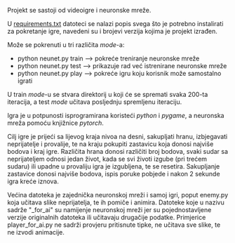Projekt se sastoji od videoigre i neuronske mreže.

U [requirements.txt](https://github.com/l0renaa/neunet_game/blob/master/requirements.txt) datoteci se nalazi popis svega što je potrebno instalirati za pokretanje igre, navedeni su i brojevi verzija kojima je projekt izrađen.

Može se pokrenuti u tri različita *mode*-a:
  - python neunet.py train --> pokreće treniranje neuronske mreže
  - python neunet.py test --> prikazuje rad već istrenirane neuronske mreže
  - python neunet.py play --> pokreće igru koju korisnik može samostalno igrati
  
U train *mode*-u se stvara direktorij u koji će se spremati svaka 200-ta iteracija, a test *mode* učitava posljednju spremljenu iteraciju.

Igra je u potpunosti isprogramirana koristeći *python* i *pygame*, a neuronska mreža pomoću knjižnice *pytorch*.

Cilj igre je prijeći sa lijevog kraja nivoa na desni, sakupljati hranu, izbjegavati neprijatelje i provalije, te na kraju pokupiti zastavicu koja donosi najviše bodova i kraj igre. Različita hrana donosi različiti broj bodova, svaki sudar sa neprijateljem odnosi jedan život, kada se svi životi izgube (pri trećem sudaru) ili upadne u provaliju igra je izgubljena, te se resetira. Sakupljanje zastavice donosi najviše bodova, ispis poruke pobjede i nakon 2 sekunde igra kreće iznova.

Većina datoteka je zajednička neuronskoj mreži i samoj igri, poput enemy.py koja učitava slike neprijatelja, te ih pomiče i animira. Datoteke koje u nazivu sadrže "_for_ai" su namijenje neuronskoj mreži jer su pojednostavljene verzije originalnih datoteka ili učitavaju drugačije podatke. Primjerice player_for_ai.py ne sadrži provjeru pritisnute tipke, ne učitava sve slike, te ne izvodi animacije.

